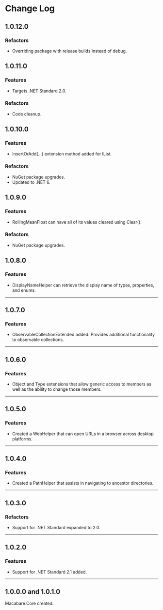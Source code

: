 # Change Log

## 1.0.12.0

### Refactors

* Overriding package with release builds instead of debug.

## 1.0.11.0

### Features

* Targets .NET Standard 2.0.

### Refactors

* Code cleanup.

## 1.0.10.0

### Features

* InsertOrAdd(...) extension method added for IList<T>.

### Refactors

* NuGet package upgrades.
* Updated to .NET 6.

## 1.0.9.0

### Features

* RollingMeanFloat can have all of its values cleared using Clear().

### Refactors

* NuGet package upgrades.

## 1.0.8.0

### Features

* DisplayNameHelper can retrieve the display name of types, properties, and enums.

---

## 1.0.7.0

### Features

* ObservableCollectionExtended added. Provides additional functionality to observable collections.

---

## 1.0.6.0

### Features

* Object and Type extensions that allow generic access to members as well as the ability to change those members.

---

## 1.0.5.0

### Features

* Created a WebHelper that can open URLs in a browser across desktop platforms.

---

## 1.0.4.0

### Features

* Created a PathHelper that assists in navigating to ancestor directories.

---

## 1.0.3.0

### Refactors

* Support for .NET Standard expanded to 2.0.

---

## 1.0.2.0

### Features

* Support for .NET Standard 2.1 added.

---

## 1.0.0.0 and 1.0.1.0

Macabare.Core created.
